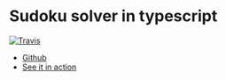 # Sudoku solver in typescript

[![Travis](https://travis-ci.com/johnb8005/sudoku-ts.svg?branch=master)](https://travis-ci.com/github/johnb8005/sudoku-ts)

* [Github](https://github.com/johnb8005/sudoku-ts)
* [See it in action](https://johnb8005.github.io/sudoku-ts)

